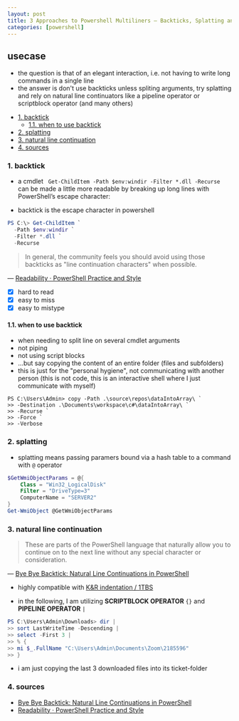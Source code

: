 ```yaml
---
layout: post
title: 3 Approaches to Powershell Multiliners — Backticks, Splatting and Natural Line Continuators
categories: [powershell]
---
```


## usecase
* the question is that of an elegant interaction, i.e. not having to write long commands in a single line
* the answer is don't use backticks unless spliting arguments, try splatting and rely on natural line continuators like a pipeline operator or scriptblock operator (and many others)

<!-- TOC -->

- [1. backtick](#1-backtick)
    - [1.1. when to use backtick](#11-when-to-use-backtick)
- [2. splatting](#2-splatting)
- [3. natural line continuation](#3-natural-line-continuation)
- [4. sources](#4-sources)

<!-- /TOC -->

### 1. backtick
* a cmdlet ` Get-ChildItem -Path $env:windir -Filter *.dll -Recurse` can be made a little more readable by breaking up long lines with PowerShell’s escape character:

* backtick is the escape character in powershell

```powershell
PS C:\> Get-ChildItem `
  -Path $env:windir `
  -Filter *.dll `
  -Recurse
```

> In general, the community feels you should avoid using those backticks as "line continuation characters" when possible.

— [Readability · PowerShell Practice and Style](https://poshcode.gitbooks.io/powershell-practice-and-style/Style-Guide/Readability.html)

- [x] hard to read
- [x] easy to miss
- [x] easy to mistype

#### 1.1. when to use backtick
* when needing to split line on several cmdlet arguments
* not piping
* not using script blocks
* ...but say copying the content of an entire folder (files and subfolders) 
* this is just for the "personal hygiene", not communicating with another person (this is not code, this is an interactive shell where I just communicate with myself)

```
PS C:\Users\Admin> copy -Path .\source\repos\dataIntoArray\ `
>> -Destination .\Documents\workspace\c#\dataIntoArray\ `
>> -Recurse `
>> -Force `
>> -Verbose
```

### 2. splatting
* splatting means passing paramers bound via a hash table to a command with `@` operator

```powershell
$GetWmiObjectParams = @{
    Class = "Win32_LogicalDisk"
    Filter = "DriveType=3"
    ComputerName = "SERVER2"
}
Get-WmiObject @GetWmiObjectParams
``` 

### 3. natural line continuation
> These are parts of the PowerShell language that naturally allow you to continue on to the next line without any special character or consideration.

—  [Bye Bye Backtick: Natural Line Continuations in PowerShell](https://get-powershellblog.blogspot.com/2017/07/bye-bye-backtick-natural-line.html)

* highly compatible with [K&R indentation / 1TBS](https://en.wikipedia.org/wiki/Indentation_style#Variant:_1TBS_(OTBS)) 

* in the following, I am utilizing **SCRIPTBLOCK OPERATOR** `{}` and **PIPELINE OPERATOR** `|`

```powershell
PS C:\Users\Admin\Downloads> dir |
>> sort LastWriteTime -Descending |
>> select -First 3 |
>> % {
>> mi $_.FullName "C:\Users\Admin\Documents\Zoom\2185596"
>> }
```

* i am just copying the last 3 downloaded files into its ticket-folder

### 4. sources
* [Bye Bye Backtick: Natural Line Continuations in PowerShell](https://get-powershellblog.blogspot.com/2017/07/bye-bye-backtick-natural-line.html)
* [Readability · PowerShell Practice and Style](https://poshcode.gitbooks.io/powershell-practice-and-style/Style-Guide/Readability.html)
